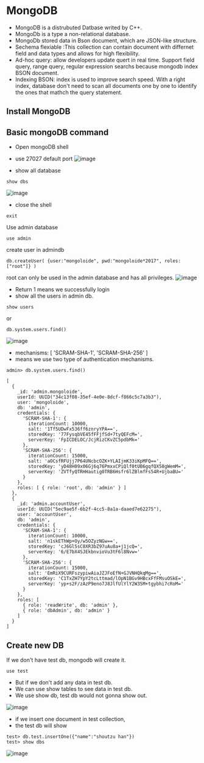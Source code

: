 # MongoDB

- MongoDB is a distrubuted Datbase writed by C++.
- MongoDb is a type a non-relational database.
- MongoDb stored data in Bson document, which are JSON-like structure.
- Sechema flexiable :This collection can contain document with differnet field and data types and allows for high flexibility.
- Ad-hoc query: allow developers update quert in real time. Support field query, range query, regular expression searchs because mongodb index BSON document.
- Indexing BSON: index is used to improve search speed. With a right index, database don't need to scan all documents one by one to identify the ones that mathch the query statement.


## Install MongoDB

## Basic mongoDB command 
- Open mongoDB shell
- use 27027 default port
![image](https://user-images.githubusercontent.com/79159894/201466864-6188fc47-8222-483d-913d-3417fe9a3a24.png)

- show all database
```
show dbs
```
![image](https://user-images.githubusercontent.com/79159894/201466881-825fb50c-6ba2-45ab-bbf1-b2b1460e8e9f.png)
- close the shell
```
exit
```
Use admin database
```
use admin
```
create user in admindb
```
db.createUser( {user:"mongoloide", pwd:"mongoloide*2017", roles:["root"]} )
```
root can only be used in the admin database and has all privileges.
![image](https://user-images.githubusercontent.com/79159894/201467234-5d876392-c896-4754-a907-ae90ce7c4562.png)
- Return 1 means we successfully login
- show all the users in admin db.
```
show users
```
or
```
db.system.users.find()
```
![image](https://user-images.githubusercontent.com/79159894/201467980-368bda22-51ce-449e-a31d-a1217471ac4c.png)
- mechanisms: [ 'SCRAM-SHA-1', 'SCRAM-SHA-256' ]
- means we use two type of authentication mechanisms.

```
admin> db.system.users.find()

[
  {
    _id: 'admin.mongoloide',
    userId: UUID("34c13f08-35ef-4e0e-8dcf-f866c5c7a3b3"),
    user: 'mongoloide',
    db: 'admin',
    credentials: {
      'SCRAM-SHA-1': {
        iterationCount: 10000,
        salt: '1Tf5UDwFx536ff6znryYPA==',
        storedKey: '77FysqbVE45fFFjfSd+7tyQEFcM=',
        serverKey: 'FpICDELOC/JcjRizCKvZC5pdbMk='
      },
      'SCRAM-SHA-256': {
        iterationCount: 15000,
        salt: 'aOCsfRFUjj7P64UNcbcOZK+YLAIjmK33iKpMFQ==',
        storedKey: 'yD48H09x06Gj6q76PmxxCPiQlf0tUB6gqfQX58gWemM=',
        serverKey: 'ZVTfyQTRHHautig0TRB6Hsfr6lZBlmfFs54R+UjbaBU='
      }
    },
    roles: [ { role: 'root', db: 'admin' } ]
  },
  {
    _id: 'admin.accountUser',
    userId: UUID("5ec9ae5f-6b2f-4cc5-8a1a-daaed7e62275"),
    user: 'accountUser',
    db: 'admin',
    credentials: {
      'SCRAM-SHA-1': {
        iterationCount: 10000,
        salt: 'n1skEThWp+Oy/w5OZyzNGw==',
        storedKey: 'cJ6Gl5sC8XR3bZ97uAu8a+j1jcQ=',
        serverKey: '6/E7bX4SJEkbnvioVu3tF6l8Nvw='
      },
      'SCRAM-SHA-256': {
        iterationCount: 15000,
        salt: 'EmRiX9CURFszypiwAiaJZJFoEfN+GJVNHQkqMg==',
        storedKey: 'C1TxZH7YpY2tcLttmad/lOpN1BGv9HBcxFfFMsuOSkE=',
        serverKey: 'yp+s2F/zAzP9eno7J8JlfUlYlY2W35M+tgybhi7cRoM='
      }
    },
    roles: [
      { role: 'readWrite', db: 'admin' },
      { role: 'dbAdmin', db: 'admin' }
    ]
  }
]
```

## Create new DB
If we don't have test db, mongodb will create it.
```
use test
```
- But if we don't add any data in test db.
- We can use show tables to see data in test db.
- We use show db, test db would not gonna show out.

![image](https://user-images.githubusercontent.com/79159894/201468468-64154df5-49b6-4af7-a1af-7a97fd7d74f9.png)

- if we insert one document in test collection,
- the test db will show
```
test> db.test.insertOne({"name":"shoutzu han"})
test> show dbs
```
![image](https://user-images.githubusercontent.com/79159894/201469047-8533f471-0dd3-4547-a503-be96ac55fcbb.png)
